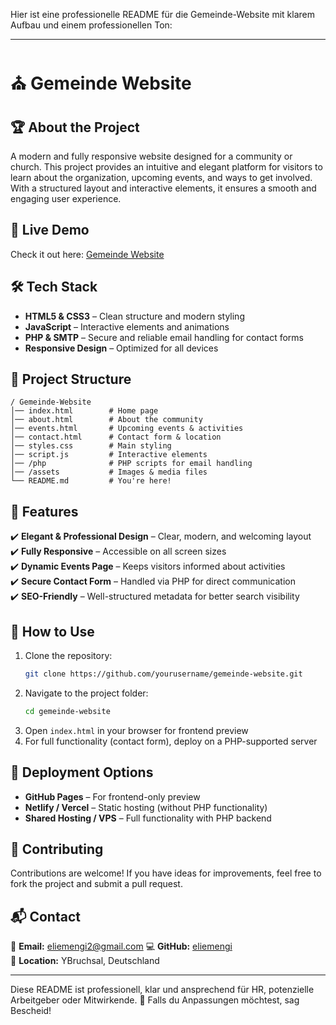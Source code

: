 Hier ist eine professionelle README für die Gemeinde-Website mit klarem Aufbau und einem professionellen Ton:  

---

# ⛪ Gemeinde Website  

## 🏆 About the Project  
A modern and fully responsive website designed for a community or church. This project provides an intuitive and elegant platform for visitors to learn about the organization, upcoming events, and ways to get involved. With a structured layout and interactive elements, it ensures a smooth and engaging user experience.  

## 🚀 Live Demo  
Check it out here: [Gemeinde Website](https://eliemengi.github.io/Gemeinde-Website/)  

## 🛠️ Tech Stack  
- **HTML5 & CSS3** – Clean structure and modern styling  
- **JavaScript** – Interactive elements and animations  
- **PHP & SMTP** – Secure and reliable email handling for contact forms 
- **Responsive Design** – Optimized for all devices  

## 📂 Project Structure  
```
/ Gemeinde-Website
│── index.html        # Home page
│── about.html        # About the community
│── events.html       # Upcoming events & activities
│── contact.html      # Contact form & location
│── styles.css        # Main styling
│── script.js         # Interactive elements
│── /php              # PHP scripts for email handling
│── /assets           # Images & media files
└── README.md         # You're here!
```  

## 🎯 Features  
✔️ **Elegant & Professional Design** – Clear, modern, and welcoming layout  
✔️ **Fully Responsive** – Accessible on all screen sizes  
✔️ **Dynamic Events Page** – Keeps visitors informed about activities  
✔️ **Secure Contact Form** – Handled via PHP for direct communication  
✔️ **SEO-Friendly** – Well-structured metadata for better search visibility  

## 📌 How to Use  
1. Clone the repository:  
   ```bash
   git clone https://github.com/yourusername/gemeinde-website.git
   ```  
2. Navigate to the project folder:  
   ```bash
   cd gemeinde-website
   ```  
3. Open `index.html` in your browser for frontend preview  
4. For full functionality (contact form), deploy on a PHP-supported server  

## 🚀 Deployment Options  
- **GitHub Pages** – For frontend-only preview  
- **Netlify / Vercel** – Static hosting (without PHP functionality)  
- **Shared Hosting / VPS** – Full functionality with PHP backend  

## 🤝 Contributing  
Contributions are welcome! If you have ideas for improvements, feel free to fork the project and submit a pull request.  

## 📬 Contact  
💌 **Email:** eliemengi2@gmail.com 
💻 **GitHub:** [eliemengi](https://github.com/yeliemengi)  
📍 **Location:** YBruchsal, Deutschland  

---

Diese README ist professionell, klar und ansprechend für HR, potenzielle Arbeitgeber oder Mitwirkende. 🚀 Falls du Anpassungen möchtest, sag Bescheid!
